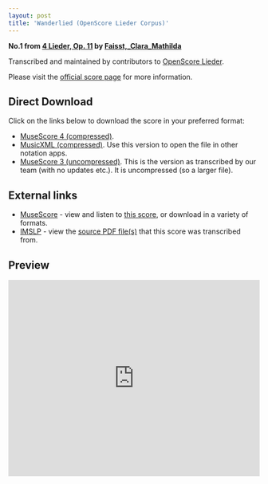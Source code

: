 ```yaml
---
layout: post
title: 'Wanderlied (OpenScore Lieder Corpus)'
---
```


__No.1 from [4 Lieder, Op. 11](https://fourscoreandmore.org/openscore/lieder/Faisst,_Clara_Mathilda/4_Lieder,_Op._11/) by [Faisst,_Clara_Mathilda](https://fourscoreandmore.org/openscore/lieder/Faisst,_Clara_Mathilda)__

Transcribed and maintained by contributors to [OpenScore Lieder].

Please visit the [official score page] for more information.

[official score page]: https://musescore.com/openscore-lieder-corpus/scores/6258870
[OpenScore Lieder]: https://musescore.com/openscore-lieder-corpus

## Direct Download

Click on the links below to download the score in your preferred format:
- [MuseScore 4 (compressed)](https://fourscoreandmore.org/openscore/lieder/Faisst,_Clara_Mathilda/4_Lieder,_Op._11/1_Wanderlied.mscz).
- [MusicXML (compressed)](https://fourscoreandmore.org/openscore/lieder/Faisst,_Clara_Mathilda/4_Lieder,_Op._11/1_Wanderlied.mxl). Use this version to open the file in other notation apps.
- [MuseScore 3 (uncompressed)](https://raw.githubusercontent.com/OpenScore/Lieder/refs/heads/main/scores/Faisst,_Clara_Mathilda/4_Lieder,_Op._11/1_Wanderlied/lc6258870.mscx). This is the version as transcribed by our team (with no updates etc.). It is uncompressed (so a larger file).

## External links

- [MuseScore] - view and listen to [this score][MuseScore], or download in a variety of formats.
- [IMSLP] - view the [source PDF file(s)][IMSLP] that this score was transcribed from.

[MuseScore]: https://musescore.com/score/6258870
[IMSLP]: https://imslp.org/wiki/Special:ReverseLookup/622102

## Preview

<iframe width="100%" height="394" src="https://musescore.com/openscore-lieder-corpus/scores/6258870/embed" frameborder="0" allowfullscreen allow="autoplay; fullscreen"></iframe>
